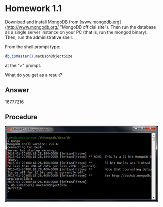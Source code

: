 # Homework 1.1

Download and install MongoDB from [www.mongodb.org](http://www.mongodb.org/ "MongoDB official site"). Then run the database as a single server instance on your PC (that is, run the mongod binary). Then, run the administrative shell.

From the shell prompt type:

```sh
db.isMaster().maxBsonObjectSize
```
at the ">" prompt.

What do you get as a result?

## Answer
16777216

## Procedure
![Execution process](img/01_hw_1_1.jpg)
